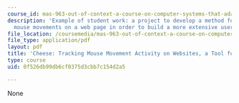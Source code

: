 ```yaml
---
course_id: mas-963-out-of-context-a-course-on-computer-systems-that-adapt-to-and-learn-from-context-fall-2001
description: 'Example of student work: a project to develop a method for tracking
  mouse movements on a web page in order to build a more extensive user interest model. '
file_location: /coursemedia/mas-963-out-of-context-a-course-on-computer-systems-that-adapt-to-and-learn-from-context-fall-2001/0f526db99db6cf0375d3cbb7c154d2a5_cheese.pdf
file_type: application/pdf
layout: pdf
title: 'Cheese: Tracking Mouse Movement Activity on Websites, a Tool for User Modeling'
type: course
uid: 0f526db99db6cf0375d3cbb7c154d2a5

---
```

None